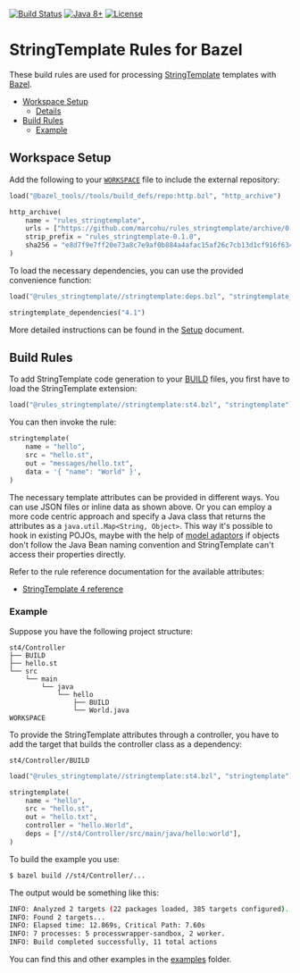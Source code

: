 [![Build Status](https://travis-ci.org/marcohu/rules_stringtemplate.png?branch=master)](https://travis-ci.org/marcohu/rules_stringtemplate)
[![Java 8+](https://img.shields.io/badge/java-8+-4c7e9f.svg)](https://java.oracle.com)
[![License](https://img.shields.io/badge/license-Apache2-blue.svg)](https://github.com/marcohu/rules_stringtemplate/blob/master/LICENSE)

# StringTemplate Rules for Bazel

These build rules are used for processing [StringTemplate](https://www.stringtemplate.org)
templates with [Bazel](https://bazel.build/).

  * [Workspace Setup](#setup)
    + [Details](docs/setup.md)
  * [Build Rules](#build_rules)
    - [Example](#example)

<a name="setup"></a>
## Workspace Setup

Add the following to your [`WORKSPACE`](https://docs.bazel.build/versions/master/build-ref.html#workspace)
file to include the external repository:

```python
load("@bazel_tools//tools/build_defs/repo:http.bzl", "http_archive")

http_archive(
    name = "rules_stringtemplate",
    urls = ["https://github.com/marcohu/rules_stringtemplate/archive/0.1.0.tar.gz"],
    strip_prefix = "rules_stringtemplate-0.1.0",
    sha256 = "e8d7f9e7ff20e73a8c7e9af0b884a4afac15af26c7cb13d1cf916f634252c489",
)
```

To load the necessary dependencies, you can use the provided convenience function:

```python
load("@rules_stringtemplate//stringtemplate:deps.bzl", "stringtemplate_dependencies")

stringtemplate_dependencies("4.1")
```

More detailed instructions can be found in the [Setup](docs/setup.md#setup) document.


<a name="build_rules"></a>
## Build Rules

To add StringTemplate code generation to your
[BUILD](https://docs.bazel.build/versions/master/build-ref.html#BUILD_files)
files, you first have to load the StringTemplate extension:

```python
load("@rules_stringtemplate//stringtemplate:st4.bzl", "stringtemplate")
```

You can then invoke the rule:

```python
stringtemplate(
    name = "hello",
    src = "hello.st",
    out = "messages/hello.txt",
    data = '{ "name": "World" }',
)
```

The necessary template attributes can be provided in different ways. You can use JSON files
or inline data as shown above. Or you can employ a more code centric approach and specify
a Java class that returns the attributes as a `java.util.Map<String, Object>`. This way it's
possible to hook in existing POJOs, maybe with the help of
[model adaptors](https://github.com/antlr/stringtemplate4/blob/master/doc/adaptors.md#model-adaptors)
if objects don't follow the Java Bean naming convention and StringTemplate can't access
their properties directly.

Refer to the rule reference documentation for the available attributes:

* <a href="docs/st4.md">StringTemplate 4 reference</a>


<a name="example"></a>
### Example

Suppose you have the following project structure:

```
st4/Controller
├── BUILD
├── hello.st
└── src
    └── main
        └── java
            └── hello
                ├── BUILD
                └── World.java
WORKSPACE
```

To provide the StringTemplate attributes through a controller, you have to add
the target that builds the controller class as a dependency:

`st4/Controller/BUILD`
```python
load("@rules_stringtemplate//stringtemplate:st4.bzl", "stringtemplate")

stringtemplate(
    name = "hello",
    src = "hello.st",
    out = "hello.txt",
    controller = "hello.World",
    deps = ["//st4/Controller/src/main/java/hello:world"],
)
```

To build the example you use:

```bash
$ bazel build //st4/Controller/...
```

The output would be something like this:

```bash
INFO: Analyzed 2 targets (22 packages loaded, 385 targets configured).
INFO: Found 2 targets...
INFO: Elapsed time: 12.869s, Critical Path: 7.60s
INFO: 7 processes: 5 processwrapper-sandbox, 2 worker.
INFO: Build completed successfully, 11 total actions
```

You can find this and other examples in the [examples](examples) folder.
